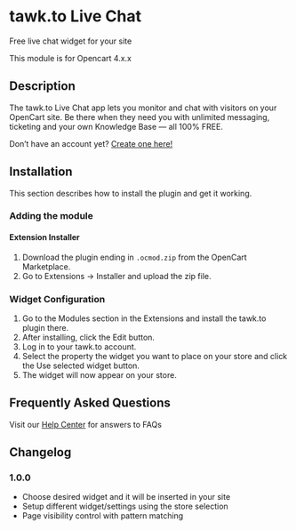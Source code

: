 # tawk.to Live Chat

Free live chat widget for your site

This module is for Opencart 4.x.x

## Description

The tawk.to Live Chat app lets you monitor and chat with visitors on your OpenCart site. Be there when they need you with unlimited messaging, ticketing and your own Knowledge Base — all 100% FREE.

Don’t have an account yet? [Create one here!](https://tawk.to/?utm_source=opencart&utm_medium=link&utm_campaign=signup)

## Installation
This section describes how to install the plugin and get it working.

### Adding the module

#### Extension Installer
1. Download the plugin ending in `.ocmod.zip` from the OpenCart Marketplace.
2. Go to Extensions -> Installer and upload the zip file.

### Widget Configuration
1. Go to the Modules section in the Extensions and install the tawk.to plugin there.
2. After installing, click the Edit button.
3. Log in to your tawk.to account.
4. Select the property the widget you want to place on your store and click the Use selected widget button.
5. The widget will now appear on your store.

## Frequently Asked Questions
Visit our [Help Center](https://help.tawk.to/) for answers to FAQs

## Changelog

### 1.0.0
* Choose desired widget and it will be inserted in your site
* Setup different widget/settings using the store selection
* Page visibility control with pattern matching
